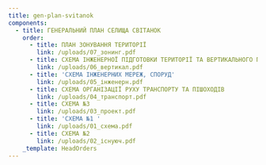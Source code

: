 ```yaml
---
title: gen-plan-svitanok
components:
  - title: ГЕНЕРАЛЬНИЙ ПЛАН СЕЛИЩА СВІТАНОК
    order:
      - title: ПЛАН ЗОНУВАННЯ ТЕРИТОРІЇ
        link: /uploads/07_зонинг.pdf
      - title: СХЕМА ІНЖЕНЕРНОЇ ПІДГОТОВКИ ТЕРИТОРІЇ ТА ВЕРТИКАЛЬНОГО ПЛАНУВАННЯ
        link: /uploads/06_вертикал.pdf
      - title: 'СХЕМА ІНЖЕНЕРНИХ МЕРЕЖ, СПОРУД'
        link: /uploads/05_інженерн.pdf
      - title: СХЕМА ОРГАНІЗАЦІЇ РУХУ ТРАНСПОРТУ ТА ПІШОХОДІВ
        link: /uploads/04_транспорт.pdf
      - title: СХЕМА №3
        link: /uploads/03_проект.pdf
      - title: 'СХЕМА №1 '
        link: /uploads/01_схема.pdf
      - title: СХЕМА №2
        link: /uploads/02_існуюч.pdf
    _template: HeadOrders
---
```


